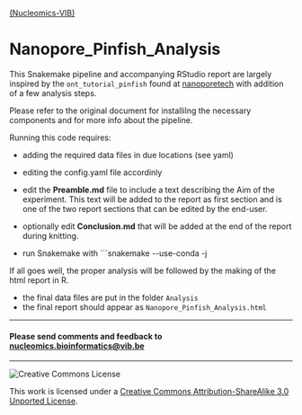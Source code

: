[(Nucleomics-VIB)](https://github.com/Nucleomics-VIB)

Nanopore_Pinfish_Analysis
==========

This Snakemake pipeline and accompanying RStudio report are largely inspired by the ```ont_tutorial_pinfish``` found at [nanoporetech](https://github.com/nanoporetech/ont_tutorial_pinfish) with addition of a few analysis steps.

Please refer to the original document for installilng the necessary components and for more info about the pipeline.

Running this code requires:

* adding the required data files in due locations (see yaml)
* editing the config.yaml file accordinly
* edit the **Preamble.md** file to include a text describing the Aim of the experiment. This text will be added to the report as first section and is one of the two report sections that can be edited by the end-user.
* optionally edit **Conclusion.md** that will be added at the end of the report during knitting.

* run Snakemake with ```snakemake --use-conda -j <thread number>

If all goes well, the proper analysis will be followed by the making of the html report in R.

* the final data files are put in the folder ```Analysis```
* the final report should appear as ```Nanopore_Pinfish_Analysis.html```

<hr>

<h4>Please send comments and feedback to <a href="mailto:nucleomics.bioinformatics@vib.be">nucleomics.bioinformatics@vib.be</a></h4>

<hr>

![Creative Commons License](http://i.creativecommons.org/l/by-sa/3.0/88x31.png?raw=true)

This work is licensed under a [Creative Commons Attribution-ShareAlike 3.0 Unported License](http://creativecommons.org/licenses/by-sa/3.0/).
